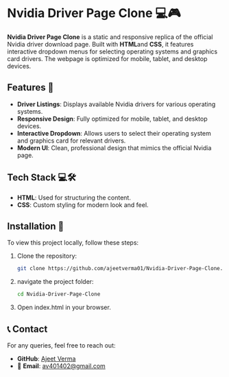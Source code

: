 # Nvidia Driver Page Clone 💻🎮

**Nvidia Driver Page Clone** is a static and responsive replica of the official Nvidia driver download page. Built with **HTML**and **CSS**, it features interactive dropdown menus for selecting operating systems and graphics card drivers. The webpage is optimized for mobile, tablet, and desktop devices.

## Features 🌟

- **Driver Listings**: Displays available Nvidia drivers for various operating systems.
- **Responsive Design**: Fully optimized for mobile, tablet, and desktop devices.
- **Interactive Dropdown**: Allows users to select their operating system and graphics card for relevant drivers.
- **Modern UI**: Clean, professional design that mimics the official Nvidia page.

## Tech Stack 💻🛠️

- **HTML**: Used for structuring the content.
- **CSS**: Custom styling for modern look and feel.

## Installation 🚀

To view this project locally, follow these steps:

1. Clone the repository:
   ```bash
   git clone https://github.com/ajeetverma01/Nvidia-Driver-Page-Clone.git
2. navigate the project folder:
   ```bash
   cd Nvidia-Driver-Page-Clone
3. Open index.html in your browser.

## 📞 Contact
For any queries, feel free to reach out:
- **GitHub**: [Ajeet Verma](https://github.com/ajeetverma01)
- 📧 **Email**: av401402@gmail.com
